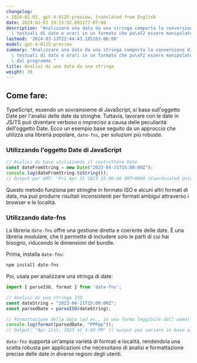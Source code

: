 ```yaml
---
changelog:
- 2024-02-03, gpt-4-0125-preview, translated from English
date: 2024-02-03 19:15:52.691177-07:00
description: "Analizzare una data da una stringa comporta la conversione di rappresentazioni\
  \ testuali di date e orari in un formato che pu\xF2 essere manipolato ed\u2026"
lastmod: '2024-03-13T22:44:43.185163-06:00'
model: gpt-4-0125-preview
summary: "Analizzare una data da una stringa comporta la conversione di rappresentazioni\
  \ testuali di date e orari in un formato che pu\xF2 essere manipolato ed analizzato\
  \ dal programma."
title: Analisi di una data da una stringa
weight: 30
---
```


## Come fare:
TypeScript, essendo un sovrainsieme di JavaScript, si basa sull'oggetto Date per l'analisi delle date da stringhe. Tuttavia, lavorare con le date in JS/TS può diventare verboso o impreciso a causa delle peculiarità dell'oggetto Date. Ecco un esempio base seguito da un approccio che utilizza una libreria popolare, `date-fns`, per soluzioni più robuste.

### Utilizzando l'oggetto Date di JavaScript
```typescript
// Analisi di base utilizzando il costruttore Date
const dateFromString = new Date("2023-04-21T15:00:00Z");
console.log(dateFromString.toString()); 
// Output per GMT: "Fri Apr 21 2023 15:00:00 GMT+0000 (Coordinated Universal Time)"
```

Questo metodo funziona per stringhe in formato ISO e alcuni altri formati di data, ma può produrre risultati inconsistenti per formati ambigui attraverso i browser e le località.

### Utilizzando date-fns
La libreria `date-fns` offre una gestione diretta e coerente delle date. È una libreria modulare, che ti permette di includere solo le parti di cui hai bisogno, riducendo le dimensioni del bundle.

Prima, installa `date-fns`:

```sh
npm install date-fns
```

Poi, usala per analizzare una stringa di date:

```typescript
import { parseISO, format } from 'date-fns';

// Analisi di una stringa ISO
const dateString = "2023-04-21T15:00:00Z";
const parsedDate = parseISO(dateString);

// Formattazione della data (ad es., in una forma leggibile dall'uomo)
console.log(format(parsedDate, "PPPpp")); 
// Output: "Apr 21st, 2023 at 3:00 PM" (l'output può variare in base alla località)
```

`date-fns` supporta un'ampia varietà di formati e località, rendendola una scelta robusta per applicazioni che necessitano di analisi e formattazione precise delle date in diverse regioni degli utenti.
